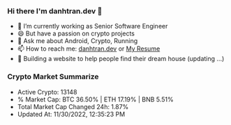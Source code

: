 ### Hi there I'm danhtran.dev 👋

- 🔭 I’m currently working as Senior Software Engineer
- 😄 But have a passion on crypto projects
- 💬 Ask me about Android, Crypto, Running 
- 📫 How to reach me: <a href="https://danhtran.dev" target="_blank">danhtran.dev</a> or <a href="Dan-Resume.pdf" target="_blank">My Resume</a>
- 🌱 Building a website to help people find their dream house (updating ...)

### Crypto Market Summarize
- Active Crypto: 13148
- % Market Cap: BTC 36.50% | ETH 17.19% | BNB 5.51%
- Total Market Cap Changed 24h: 1.87%
- Updated At: 11/30/2022, 12:35:23 PM
